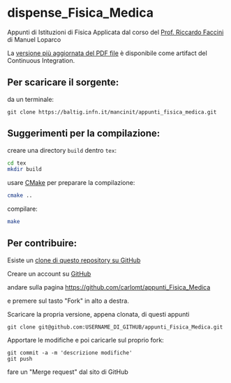 # dispense_Fisica_Medica

Appunti di Istituzioni di Fisica Applicata dal corso del [Prof. Riccardo Faccini](http://babar.roma1.infn.it/~faccini/)
di Manuel Loparco

La [versione più aggiornata del PDF
file](https://baltig.infn.it/mancinit/appunti_fisica_medica/-/jobs/artifacts/master/raw/build/appunti_Fisica_Medica.pdf?job=pdf)
è disponibile come artifact del Continuous Integration. 

## Per scaricare il sorgente:
da un terminale:
```
git clone https://baltig.infn.it/mancinit/appunti_fisica_medica.git
```

## Suggerimenti per la compilazione:
creare una directory `build` dentro `tex`:
```bash
cd tex
mkdir build
```

usare [CMake](https://cmake.org/) per preparare la compilazione:
```bash
cmake ..
```

compilare:
```bash
make
```

## Per contribuire:
Esiste un [clone di questo repository su GitHub](https://github.com/carlomt/appunti_Fisica_Medica)

Creare un account su [GitHub](https://github.com/)

andare sulla pagina https://github.com/carlomt/appunti_Fisica_Medica

e premere sul tasto "Fork" in alto a destra.

Scaricare la propria versione, appena clonata, di questi appunti
```
git clone git@github.com:USERNAME_DI_GITHUB/appunti_Fisica_Medica.git
```
Apportare le modifiche e poi caricarle sul proprio fork:
```
git commit -a -m 'descrizione modifiche'
git push
```

fare un "Merge request" dal sito di GitHub
